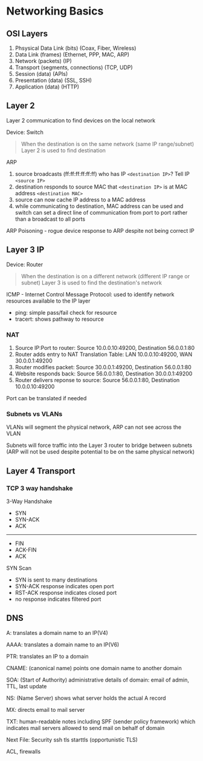 # Networking Basics


## OSI Layers

1) Phsysical Data Link (bits) (Coax, Fiber, Wireless)
2) Data Link (frames) (Ethernet, PPP, MAC, ARP)
3) Network (packets) (IP)
4) Transport (segments, connections) (TCP, UDP)
5) Session (data) (APIs)
6) Presentation (data) (SSL, SSH)
7) Application (data) (HTTP)


## Layer 2

Layer 2 communication to find devices on the local network

Device: Switch
> When the destination is on the same network (same IP range/subnet) Layer 2 is used to find destination

ARP
1) source broadcasts (ff:ff:ff:ff:ff:ff) who has IP `<destination IP>`? Tell IP `<source IP>`
2) destination responds to source MAC that `<destination IP>` is at MAC address `<destination MAC>`
3) source can now cache IP address to a MAC address
4) while communicating to destination, MAC address can be used and switch can set a direct line of communication from port to port rather than a broadcast to all ports

ARP Poisoning - rogue device response to ARP despite not being correct IP

## Layer 3 IP

Device: Router
> When the destination is on a different network (different IP range or subnet) Layer 3 is used to find the destination's network

ICMP - Internet Control Message Protocol: used to identify network resources available to the IP layer

- ping: simple pass/fail check for resource
- tracert: shows pathway to resource

### NAT  

1) Source IP:Port to router: Source 10.0.0.10:49200, Destination 56.0.0.1:80
2) Router adds entry to NAT Translation Table: LAN 10.0.0.10:49200, WAN 30.0.0.1:49200
3) Router modifies packet: Source 30.0.0.1:49200, Destination 56.0.0.1:80
4) Website responds back: Source 56.0.0.1:80, Destination 30.0.0.1:49200
5) Router delivers reponse to source: Source 56.0.0.1:80, Destination 10.0.0.10:49200 
   
Port can be translated if needed  


### Subnets vs VLANs

VLANs will segment the physical network, ARP can not see across the VLAN

Subnets will force traffic into the Layer 3 router to bridge between subnets (ARP will not be used despite potential to be on the same physical network)

## Layer 4 Transport

### TCP 3 way handshake

3-Way Handshake
- SYN
- SYN-ACK
- ACK
---
- FIN
- ACK-FIN
- ACK

SYN Scan

- SYN is sent to many destinations
- SYN-ACK response indicates open port
- RST-ACK response indicates closed port
- no response indicates filtered port

## DNS

A: translates a domain name to an IP(V4)

AAAA: translates a domain name to an IP(V6)

PTR: translates an IP to a domain

CNAME: (canonical name) points one domain name to another domain

SOA: (Start of Authority) administrative details of domain: email of admin, TTL, last update

NS: (Name Server) shows what server holds the actual A record

MX: directs email to mail server

TXT: human-readable notes including SPF (sender policy framework) which indicates mail servers allowed to send mail on behalf of domain










Next File: Security
ssh
tls
starttls (opportunistic TLS)

ACL, firewalls
